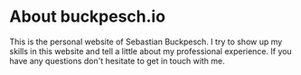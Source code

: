 # About buckpesch.io

This is the personal website of Sebastian Buckpesch. I try to show up my
skills in this website and tell a little about my professional
experience. If you have any questions don't hesitate to get in touch
with me.
